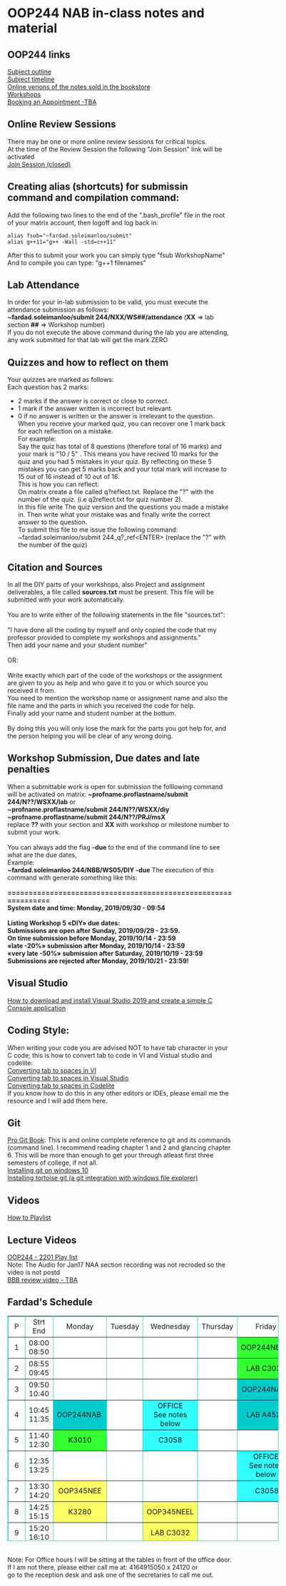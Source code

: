 # OOP244 NAB in-class notes and material 

## OOP244 links 
[Subject outline](https://ict.senecacollege.ca/course/oop244)<br />
[Subject timeline](https://scs.senecac.on.ca/~oop244/pages/timeline.html)<br />
[Online verions of the notes sold in the bookstore](https://scs.senecac.on.ca/~oop244/pages/content/index.html)<br />
[Workshops](https://github.com/Seneca-244200/OOP-Workshops)<br />
[Booking an Appointment -TBA]() <br />
## Online Review Sessions
There may be one or more online review sessions for critical topics.<br />
At the time of the Review Session the following "Join Session" link will be activated <br />
[Join Session (closed)]() <br />
## Creating alias (shortcuts) for submissin command and compilation command:
Add the following two lines to the end of the ".bash_profile" file in the root of your matrix account, then logoff and log back in: <br />
```
alias fsub="~fardad.soleimanloo/submit"
alias g++11="g++ -Wall -std=c++11"
```
After this to submit your work you can simply type "fsub WorkshopName"<br />
And to compile you can type: "g++1  filenames"<br />
## Lab Attendance
In order for your in-lab submission to be valid, you must execute the attendance submission as follows:<br />
**~fardad.soleimanloo/submit 244/NXX/WS##/attendance**  (**XX** => lab section   **##** => Workshop number) <br />
If you do not execute the above command during the lab you are attending, any work submitted for that lab will get the mark ZERO
## Quizzes and how to reflect on them 
Your quizzes are marked as follows:<br />
Each question has 2 marks:<br />
- 2 marks if the answer is correct or close to correct.<br /> 
- 1 mark if the answer written is incorrect but relevant. <br />
- 0 if  no answer is written or the answer is irrelevant to the question.<br />
When you receive your marked quiz, you can recover one 1 mark back for each reflection on a mistake.<br /> 
For example: <br />
Say the quiz has total of 8 questions (therefore total of 16 marks) and your mark is "10 / 5" . This means you have recived 10 marks for the quiz and you had 5 mistakes in your quiz. By reflecting on these 5 mistakes you can get 5 marks back and your total mark will increase to 15 out of 16 instead of 10 out of 16.<br /> 
This is how you can reflect:<br /> 
On matrix create a file called q?reflect.txt. Replace the "?" with the number of the quiz. (i.e q2reflect.txt for quiz number 2).<br />
In this file write The quiz version and the questions you made a mistake in. Then write what your mistake was and finally write the correct answer to the question.<br />
To submit this file to me issue the following command:<br />
~fardad.soleimanloo/submit 244_q?_ref&lt;ENTER&gt; (replace the "?" with the number of the quiz)<br />

## Citation and Sources 
In all the DIY parts of your workshops, also Project and assignment deliverables, a file called **sources.txt** must be present. This file will be submitted with your work automatically.<br />   
You are to write either of the following statements in the file "sources.txt":<br /><br />
"I have done all the coding by myself and only copied the code that my professor provided to complete my workshops and assignments."<br />
Then add your name and your student number"<br /><br />
OR:<br /><br />
Write exactly which part of the code of the workshops or the assignment are given to you as help and who gave it to you or which source you received it from. <br />
You need to mention the workshop name or assignment name and also the file name and the parts in which you received the code for help.<br />
Finally add your name and student number at the bottum.<br /><br />
By doing this you will only lose the mark for the parts you got help for, and the person helping you will be clear of any wrong doing. 

## Workshop Submission, Due dates and late penalties
When a submittable work is open for submission the folllowing command will be activated on matrix:
**~profname.proflastname/submit  244/N??/WSXX/lab** or <br />
**~profname.proflastname/submit  244/N??/WSXX/diy** <br />
**~profname.proflastname/submit  244/N??/PRJ/msX** <br />
replace **??** with your section and **XX** with workshop or milestone number to submit your work.<br /><br />
You can always add the flag **-due** to the end of the command line to see what are the due dates,<br />
Example: <br />
**~fardad.soleimanloo 244/NBB/WS05/DIY -due**<ENTER>
The execution of this command with generate something like this:<br/>
<br/>
**===============================================================<br/>
System date and time: Monday, 2019/09/30 - 09:54<br/>
<br/>
Listing Workshop 5 «DIY»  due dates:<br/>
Submissions are open after Sunday, 2019/09/29 - 23:59.<br/>
On time submission before Monday, 2019/10/14 - 23:59<br/>
«late -20%» submission after Monday, 2019/10/14 - 23:59<br/>
«very late -50%» submission after Saturday, 2019/10/19 - 23:59<br/>
Submissions are rejected after Monday, 2019/10/21 - 23:59!**<br/>


## Visual Studio
[How to download and install Visual Studio 2019 and create a simple C Console application](https://www.youtube.com/watch?v=DJsHqi5itao)<br />
## Coding Style:
When writing your code you are advised NOT to have tab character in your C code; this is how to convert tab to code in VI and Vistual studio and codelite: <br />
[Converting tab to spaces in VI](http://vim.wikia.com/wiki/Converting_tabs_to_spaces) <br />
[Converting tab to spaces in Visual Studio](https://www.youtube.com/watch?v=oW4viEA72UI)<br />
[Converting tab to spaces in Codelite](https://www.youtube.com/watch?v=XQMPJpA8fJI&t)<br />
If you know how to do this in any other editors or IDEs, please email me the resource and I will add them here.

## Git
[Pro Git Book](https://git-scm.com/book): This is and online complete reference to git and its commands (command line). I recommend reading chapter 1 and 2 and glancing chapter 6. This will be more than enough to get your through atleast first three semesters of college, if not all. <br />
[Installing git on windows 10](https://www.youtube.com/watch?v=PXQif4EZd3Y)  <br />
[Installing tortoise git (a git integration with windows file explorer)](https://www.youtube.com/watch?v=pttIoMyyMaM) <br />

## Videos
[How to Playlist](https://www.youtube.com/playlist?list=PLxB4x6RkylosAh1of4FnX7-g2fk0MUeyc)<br />

## Lecture Videos
[OOP244 - 2201 Play list](https://www.youtube.com/playlist?list=PLxB4x6RkylovDjQaolbwqJAlgyN8xog7R)<br />
Note: The Audio for Jan17 NAA section recording was not recroded so the video is not postd <br />
[BBB review video - TBA]()<br />
## Fardad's Schedule
<table style="background-color: White; width: 608px; height: 506px;"
bordercolorlight="#72D8D8" bordercolordark="#2D9F9F" border="1"
bordercolor="#38c7c7" cellpadding="0" cellspacing="0">
<tbody>
<tr>
<td align="center" valign="middle" width="18">P</td>
<td align="center" valign="middle" width="45">Strt<br>
End</td>
<td align="center" valign="middle" width="101">Monday</td>
<td align="center" valign="middle" width="109">Tuesday</td>
<td align="center" valign="middle" width="102">Wednesday</td>
<td align="center" valign="middle" width="109">Thursday</td>
<td align="center" valign="middle" width="108">Friday</td>
</tr>
<tr>
<td align="center" valign="middle" width="18">1</td>
<td align="center" valign="middle" width="45">08:00<br>
08:50</td>
<td style="background-color: white;" align="center"
bgcolor="White" width="101">&nbsp;</td>
<td style="background-color: white;" align="center"
bgcolor="#ffffff">&nbsp;</td>
<td style="background-color: white;" align="center"
bgcolor="#ffffff" width="102">&nbsp;</td>
<td style="background-color: white;" align="center"
bgcolor="#ffffff">&nbsp;</td>
<td
style="width: 108px; text-align: center; background-color: rgb(51, 255, 51);">OOP244NBBL&nbsp;</td>
</tr>
<tr>
<td align="center" valign="middle" width="18">2</td>
<td align="center" valign="middle" width="45">08:55<br>
09:45</td>
<td style="background-color: white;" align="center"
bgcolor="#ffffff" width="101">&nbsp;</td>
<td style="background-color: white;" align="center"
bgcolor="#ffffff">&nbsp;</td>
<td style="background-color: white;" align="center"
bgcolor="#ffffff" width="102">&nbsp;</td>
<td style="background-color: white;" align="center"
bgcolor="#ffffff">&nbsp;</td>
<td
style="text-align: center; background-color: rgb(51, 255, 51);">LAB
C3034<br>
</td>
</tr>
<tr>
<td align="center" valign="middle" width="18">3</td>
<td align="center" valign="middle" width="45">09:50<br>
10:40</td>
<td style="background-color: white;" align="center"
bgcolor="#33ff33">&nbsp;</td>
<td style="background-color: white;" align="center"
bgcolor="#ffffff" width="109">&nbsp;</td>
<td style="width: 102px; text-align: center;"><br>
</td>
<td style="background-color: white;" align="center">&nbsp;</td>
<td
style="text-align: center; background-color: rgb(0, 204, 204);">OOP244NAAL<br>
</td>
</tr>
<tr>
<td align="center" height="38" valign="middle" width="18">4</td>
<td align="center" height="38" valign="middle" width="45">10:45<br>
11:35</td>
<td
style="text-align: center; background-color: rgb(0, 204, 204);">OOP244NAB&nbsp;</td>
<td style="background-color: white;" align="center"
valign="middle" width="109">&nbsp;</td>
<td
style="width: 102px; text-align: center; background-color: rgb(51, 255, 255);">OFFICE<br>
See notes below<br>
</td>
<td style="background-color: white;" align="center">&nbsp;</td>
<td
style="text-align: center; background-color: rgb(0, 204, 204);">LAB
A4526<br>
</td>
</tr>
<tr>
<td align="center" valign="middle" width="18">5</td>
<td align="center" valign="middle" width="45">11:40<br>
12:30</td>
<td
style="width: 101px; text-align: center; background-color: rgb(51, 255, 51);">K3010<br>
</td>
<td style="text-align: center; background-color: white;"><br>
</td>
<td
style="width: 102px; text-align: center; background-color: rgb(51, 255, 255);">C3058</td>
<td style="text-align: center; background-color: white;"> <br>
</td>
<td align="center" width="108"><br>
</td>
</tr>
<tr>
<td align="center" height="28" valign="middle" width="18">6</td>
<td align="center" height="28" valign="middle" width="45">12:35<br>
13:25</td>
<td style="background-color: white;" align="center" width="101"><br>
</td>
<td style="text-align: center; background-color: white;"><br>
</td>
<td
style="width: 102px; vertical-align: middle; text-align: center;"><br>
</td>
<td style="text-align: center; background-color: white;"><br>
</td>
<td
style="width: 108px; vertical-align: middle; text-align: center; background-color: rgb(51, 255, 255);">OFFICE<br>
See notes below<br>
</td>
</tr>
<tr>
<td align="center" valign="middle" width="18">7</td>
<td align="center" valign="middle" width="45">13:30<br>
14:20</td>
<td
style="width: 101px; text-align: center; background-color: rgb(255, 255, 102);">OOP345NEE<br>
</td>
<td
style="width: 109px; text-align: center; background-color: white;"><br>
</td>
<td style="text-align: center; background-color: white;"><br>
</td>
<td style="background-color: white;" align="center"><br>
</td>
<td
style="text-align: center; background-color: rgb(51, 255, 255);">&nbsp;C3058</td>
</tr>
<tr>
<td align="center" valign="middle" width="18">8</td>
<td align="center" valign="middle" width="45">14:25<br>
15:15</td>
<td
style="width: 101px; vertical-align: middle; text-align: center; background-color: rgb(255, 255, 102);">K3280<br>
</td>
<td style="background-color: white;" align="center"
valign="middle" width="109"><br>
</td>
<td
style="text-align: center; background-color: rgb(255, 255, 102);">OOP345NEEL</td>
<td style="background-color: white;" align="center"><br>
</td>
<td style="background-color: white;" align="center"
bgcolor="#ffffff">&nbsp;</td>
</tr>
<tr>
<td align="center" valign="middle" width="18">9</td>
<td align="center" valign="middle" width="45">15:20<br>
16:10</td>
<td style="text-align: center; background-color: white;"> <br>
</td>
<td style="text-align: center; background-color: white;"><br>
</td>
<td
style="text-align: center; background-color: rgb(255, 255, 102);">LAB
C3032<br>
</td>
<td style="text-align: center; background-color: white;"><br>
</td>
<td style="background-color: white;" align="center"
bgcolor="#ffffff" width="108">&nbsp;</td>
</tr>
<tr>
<td align="center" height="37" valign="middle" width="18">10</td>
<td align="center" height="37" valign="middle" width="45">16:15<br>
17:05</td>
<td
style="width: 101px; vertical-align: middle; text-align: center; background-color: white;">&nbsp;</td>
<td
style="width: 109px; vertical-align: middle; height: 37px; text-align: center; background-color: white;"><br>
</td>
<td style="text-align: center; background-color: white;">&nbsp;</td>
<td style="text-align: center; background-color: white;"><br>
</td>
<td style="background-color: white;" align="center"
bgcolor="#ffffff" valign="middle" width="108">&nbsp;</td>
</tr>
<tr>
<td align="center" height="37" valign="middle">11</td>
<td align="center" height="37" valign="middle">17:10<br>
18:00</td>
<td style="background-color: white;" align="center"
bgcolor="#ffffff" valign="middle">&nbsp;</td>
<td style="background-color: white;" align="center"
bgcolor="#ffffff" height="37" valign="middle">&nbsp;</td>
<td style="background-color: white;" align="center">&nbsp;</td>
<td style="background-color: white;" align="center"
bgcolor="#ffffff"><br>
</td>
<td style="background-color: white;" align="center"
bgcolor="#ffffff" valign="middle">&nbsp;</td>
</tr>
<tr>
<td style="vertical-align: middle; text-align: center;">12<br>
</td>
<td style="vertical-align: top; text-align: center;">18:05<br>
19:00<br>
</td>
<td style="vertical-align: top; background-color: white;"><br>
</td>
<td style="vertical-align: top; background-color: white;"><br>
</td>
<td style="vertical-align: top; background-color: white;"><br>
</td>
<td
style="vertical-align: middle; text-align: center; background-color: white;"><br>
</td>
<td style="vertical-align: top; background-color: white;"><br>
</td>
</tr>
</tbody>
</table>
<br />
Note: For Office hours I will be sitting at the tables in front of the
office door. <br />
If I am not there, please either call me at: 4164915050 x 24120 or <br /> 
go to the reception desk and ask
one of the
secretaries to call me out.<br />
